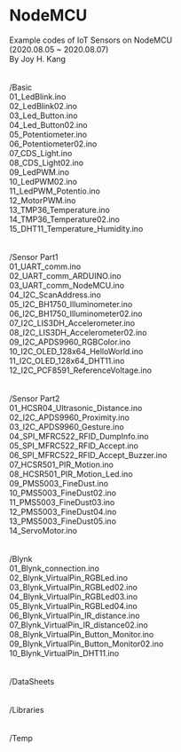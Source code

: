 # NodeMCU
Example codes of IoT Sensors on NodeMCU <br>
(2020.08.05 ~ 2020.08.07)<br>
By Joy H. Kang<br>
<br><br>
/Basic<br>
	01_LedBlink.ino<br>
	02_LedBlink02.ino<br>
	03_Led_Button.ino<br>
	04_Led_Button02.ino<br>
	05_Potentiometer.ino<br>
	06_Potentiometer02.ino<br>
	07_CDS_Light.ino<br>
	08_CDS_Light02.ino<br>
	09_LedPWM.ino<br>
	10_LedPWM02.ino<br>
	11_LedPWM_Potentio.ino<br>
	12_MotorPWM.ino<br>
	13_TMP36_Temperature.ino<br>
	14_TMP36_Temperature02.ino<br>
	15_DHT11_Temperature_Humidity.ino<br>
<br><br>
/Sensor Part1<br>
	01_UART_comm.ino<br>
	02_UART_comm_ARDUINO.ino<br>
	03_UART_comm_NodeMCU.ino<br>
	04_I2C_ScanAddress.ino<br>
	05_I2C_BH1750_Illuminometer.ino<br>
	06_I2C_BH1750_Illuminometer02.ino<br>
	07_I2C_LIS3DH_Accelerometer.ino<br>
	08_I2C_LIS3DH_Accelerometer02.ino<br>
	09_I2C_APDS9960_RGBColor.ino<br>
	10_I2C_OLED_128x64_HelloWorld.ino<br>
	11_I2C_OLED_128x64_DHT11.ino<br>
	12_I2C_PCF8591_ReferenceVoltage.ino<br>
<br><br>
/Sensor Part2<br>
	01_HCSR04_Ultrasonic_Distance.ino<br>
	02_I2C_APDS9960_Proximity.ino<br>
	03_I2C_APDS9960_Gesture.ino<br>
	04_SPI_MFRC522_RFID_DumpInfo.ino<br>
	05_SPI_MFRC522_RFID_Accept.ino<br>
	06_SPI_MFRC522_RFID_Accept_Buzzer.ino<br>
	07_HCSR501_PIR_Motion.ino<br>
	08_HCSR501_PIR_Motion_Led.ino<br>
	09_PMS5003_FineDust.ino<br>
	10_PMS5003_FineDust02.ino<br>
	11_PMS5003_FineDust03.ino<br>
	12_PMS5003_FineDust04.ino<br>
	13_PMS5003_FineDust05.ino<br>
	14_ServoMotor.ino<br>
<br><br>
/Blynk<br>
	01_Blynk_connection.ino<br>
	02_Blynk_VirtualPin_RGBLed.ino<br>
	03_Blynk_VirtualPin_RGBLed02.ino<br>
	04_Blynk_VirtualPin_RGBLed03.ino<br>
	05_Blynk_VirtualPin_RGBLed04.ino<br>
	06_Blynk_VirtualPin_IR_distance.ino<br>
	07_Blynk_VirtualPin_IR_distance02.ino<br>
	08_Blynk_VirtualPin_Button_Monitor.ino<br>
	09_Blynk_VirtualPin_Button_Monitor02.ino<br>
	10_Blynk_VirtualPin_DHT11.ino<br>
<br><br>
/DataSheets<br>
<br><br>
/Libraries<br>
<br><br>
/Temp<br>
